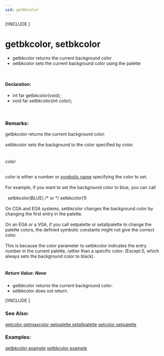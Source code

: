 ```yaml
---
uid: getbkcolor
---
```

[!INCLUDE [](graphics_header.md)]
# getbkcolor, setbkcolor
* getbkcolor returns the current background color
* setbkcolor sets the current background color using the palette

<br>

#### Declaration:
* int far getbkcolor(void);
* void far setbkcolor(int color);

<br>

### Remarks:
getbkcolor returns the current background color.<br><br>
setbkcolor sets the background to the color specified by color.<br><br>

###### color
color is either a number or [symbolic name](COLORS.md) specifying the color to set.<br><br>
For example, if you want to set the background color to blue, you can call<br><br>
&nbsp;&nbsp;setbkcolor(BLUE) /* or */ setbkcolor(1)<br><br>
On CGA and EGA systems, setbkcolor changes the background color by changing the first entry in the palette.<br><br>
On an EGA or a VGA, if you call setpalette or setallpalette to change the palette colors, the defined symbolic constants might not give the correct color.<br><br>
This is because the color parameter to setbkcolor indicates the entry number in the current palette, rather than a specific color. (Except 0, which always sets the background color to black).<br><br>

##### Return Value:  None
* getbkcolor returns the current background color.
* setbkcolor does not return.

[!INCLUDE [](portability.md)]

### See Also:
<div class="data"><a href="getcolor.md">  getcolor     </a> <a href="getmaxcolor.md">  getmaxcolor  </a> <a href="getpalette.md">  getpalette   </a> <a href="setallpalette.md">  setallpalette</a>
<a href="setcolor.md">  setcolor     </a> <a href="setpalette.md">  setpalette   </a>
<br></div>

### Examples:
<div class="data"><a href="getbkcolor_example.md">  getbkcolor example</a> <a href="setbkcolor_example.md">  setbkcolor example</a>
</div>

<br>